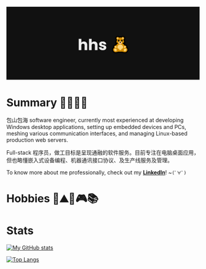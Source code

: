 ![Shiung's Banner](assets/hhs-banner-2021-06.png)

# Summary 👨‍💻👨‍🔬

包山包海 software engineer, currently most experienced at developing Windows desktop applications, setting up embedded devices and PCs, meshing various communication interfaces, and managing Linux-based production web servers.

Full-stack 程序员，做工目标是呈现通融的软件服务。目前专注在电脑桌面应用，但也略懂嵌入式设备编程、机器通讯接口协议、及生产线服务及管理。

To know more about me professionally, check out my **[LinkedIn](https://www.linkedin.com/in/hwanghsienshiung/)**! ~`(ﾟ∀ﾟ)`

# Hobbies 🚴⛰️🏸🎮📚

# Stats

<!-- GitHub Stats -->
[![My GitHub stats](https://github-readme-stats.vercel.app/api?username=hh-shiung&show_icons=true&theme=synthwave)](https://github.com/hh-shiung)

[![Top Langs](https://github-readme-stats.vercel.app/api/top-langs/?username=hh-shiung&theme=synthwave)](https://github.com/hh-shiung)
